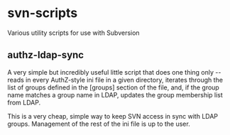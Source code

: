 svn-scripts
==============

Various utility scripts for use with Subversion

authz-ldap-sync
-----------------------

A very simple but incredibly useful little script that does one thing only --
reads in every AuthZ-style ini file in a given directory, iterates through the
list of groups defined in the [groups] section of the file, and, if the group
name matches a group name in LDAP, updates the group membership list from LDAP.

This is a very cheap, simple way to keep SVN access in sync with LDAP groups.
Management of the rest of the ini file is up to the user.
